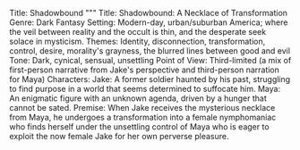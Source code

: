 Title: Shadowbound
"""
Title: Shadowbound: A Necklace of Transformation
Genre: Dark Fantasy
Setting: Modern-day, urban/suburban America; where the veil between reality and the occult is thin, and the desperate seek solace in mysticism.
Themes: Identity, disconnection, transformation, control, desire, morality's grayness, the blurred lines between good and evil
Tone: Dark, cynical, sensual, unsettling
Point of View: Third-limited (a mix of first-person narrative from Jake's perspective and third-person narration for Maya)
Characters:
Jake: A former soldier haunted by his past, struggling to find purpose in a world that seems determined to suffocate him.
Maya: An enigmatic figure with an unknown agenda, driven by a hunger that cannot be sated.
Premise: When Jake receives the mysterious necklace from Maya, he undergoes a transformation into
a female nymphomaniac who finds herself under the unsettling control of Maya who is eager to exploit
the now female Jake for her own perverse pleasure.

